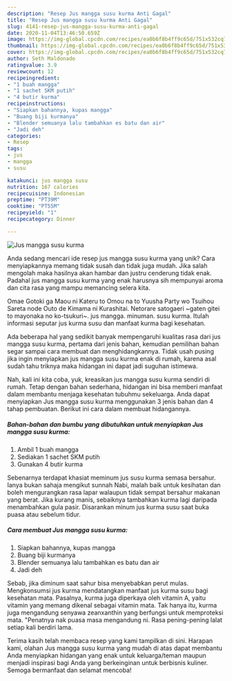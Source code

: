```yaml
---
description: "Resep Jus mangga susu kurma Anti Gagal"
title: "Resep Jus mangga susu kurma Anti Gagal"
slug: 4141-resep-jus-mangga-susu-kurma-anti-gagal
date: 2020-11-04T13:46:50.659Z
image: https://img-global.cpcdn.com/recipes/ea0b6f8b4ff9c65d/751x532cq70/jus-mangga-susu-kurma-foto-resep-utama.jpg
thumbnail: https://img-global.cpcdn.com/recipes/ea0b6f8b4ff9c65d/751x532cq70/jus-mangga-susu-kurma-foto-resep-utama.jpg
cover: https://img-global.cpcdn.com/recipes/ea0b6f8b4ff9c65d/751x532cq70/jus-mangga-susu-kurma-foto-resep-utama.jpg
author: Seth Maldonado
ratingvalue: 3.9
reviewcount: 12
recipeingredient:
- "1 buah mangga"
- "1 sachet SKM putih"
- "4 butir kurma"
recipeinstructions:
- "Siapkan bahannya, kupas mangga"
- "Buang biji kurmanya"
- "Blender semuanya lalu tambahkan es batu dan air"
- "Jadi deh"
categories:
- Resep
tags:
- jus
- mangga
- susu

katakunci: jus mangga susu 
nutrition: 167 calories
recipecuisine: Indonesian
preptime: "PT39M"
cooktime: "PT55M"
recipeyield: "1"
recipecategory: Dinner

---
```



![Jus mangga susu kurma](https://img-global.cpcdn.com/recipes/ea0b6f8b4ff9c65d/751x532cq70/jus-mangga-susu-kurma-foto-resep-utama.jpg)

Anda sedang mencari ide resep jus mangga susu kurma yang unik? Cara menyiapkannya memang tidak susah dan tidak juga mudah. Jika salah mengolah maka hasilnya akan hambar dan justru cenderung tidak enak. Padahal jus mangga susu kurma yang enak harusnya sih mempunyai aroma dan cita rasa yang mampu memancing selera kita.

Omae Gotoki ga Maou ni Kateru to Omou na to Yuusha Party wo Tsuihou Sareta node Outo de Kimama ni Kurashitai. Netorare satogaeri ~gaten gitei to mayonaka no ko-tsukuri~. jus mangga. minuman. susu kurma. Itulah informasi seputar jus kurma susu dan manfaat kurma bagi kesehatan.

Ada beberapa hal yang sedikit banyak mempengaruhi kualitas rasa dari jus mangga susu kurma, pertama dari jenis bahan, kemudian pemilihan bahan segar sampai cara membuat dan menghidangkannya. Tidak usah pusing jika ingin menyiapkan jus mangga susu kurma enak di rumah, karena asal sudah tahu triknya maka hidangan ini dapat jadi suguhan istimewa.


Nah, kali ini kita coba, yuk, kreasikan jus mangga susu kurma sendiri di rumah. Tetap dengan bahan sederhana, hidangan ini bisa memberi manfaat dalam membantu menjaga kesehatan tubuhmu sekeluarga. Anda dapat menyiapkan Jus mangga susu kurma menggunakan 3 jenis bahan dan 4 tahap pembuatan. Berikut ini cara dalam membuat hidangannya.

<!--inarticleads1-->

##### Bahan-bahan dan bumbu yang dibutuhkan untuk menyiapkan Jus mangga susu kurma:

1. Ambil 1 buah mangga
1. Sediakan 1 sachet SKM putih
1. Gunakan 4 butir kurma


Sebenarnya terdapat khasiat meminum jus susu kurma semasa bersahur. Ianya bukan sahaja mengikut sunnah Nabi, malah baik untuk kesihatan dan boleh mengurangkan rasa lapar walaupun tidak sempat bersahur makanan yang berat. Jika kurang manis, sebaiknya tambahkan kurma lagi daripada menambahkan gula pasir. Disarankan minum jus kurma susu saat buka puasa atau sebelum tidur. 

<!--inarticleads2-->

##### Cara membuat Jus mangga susu kurma:

1. Siapkan bahannya, kupas mangga
1. Buang biji kurmanya
1. Blender semuanya lalu tambahkan es batu dan air
1. Jadi deh


Sebab, jika diminum saat sahur bisa menyebabkan perut mulas. Mengkonsumsi jus kurma mendatangkan manfaat jus kurma susu bagi kesehatan mata. Pasalnya, kurma juga diperkaya oleh vitamin A, yaitu vitamin yang memang dikenal sebagai vitamin mata. Tak hanya itu, kurma juga mengandung senyawa zeanxanthin yang berfungsi untuk memproteksi mata. &#34;Penatnya nak puasa masa mengandung ni. Rasa pening-pening lalat setiap kali berdiri lama. 

Terima kasih telah membaca resep yang kami tampilkan di sini. Harapan kami, olahan Jus mangga susu kurma yang mudah di atas dapat membantu Anda menyiapkan hidangan yang enak untuk keluarga/teman maupun menjadi inspirasi bagi Anda yang berkeinginan untuk berbisnis kuliner. Semoga bermanfaat dan selamat mencoba!
